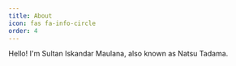 ```yaml
---
title: About
icon: fas fa-info-circle
order: 4
---
```


Hello! I'm Sultan Iskandar Maulana, also known as Natsu Tadama.
